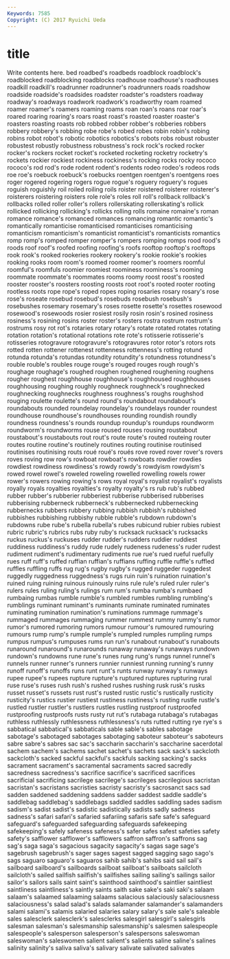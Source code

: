 ```yaml
---
Keywords: 7585 
Copyright: (C) 2017 Ryuichi Ueda
---
```


# title

Write contents here.
bed roadbed's roadbeds roadblock roadblock's roadblocked roadblocking roadblocks roadhouse roadhouse's
roadhouses roadkill roadkill's roadrunner roadrunner's roadrunners roads roadshow roadside roadside's
roadsides roadster roadster's roadsters roadway roadway's roadways roadwork roadwork's roadworthy
roam roamed roamer roamer's roamers roaming roams roan roan's roans
roar roar's roared roaring roaring's roars roast roast's roasted roaster
roaster's roasters roasting roasts rob robbed robber robber's robberies robbers
robbery robbery's robbing robe robe's robed robes robin robin's robing
robins robot robot's robotic robotics robotics's robots robs robust robuster
robustest robustly robustness robustness's rock rock's rocked rocker rocker's rockers
rocket rocket's rocketed rocketing rocketry rocketry's rockets rockier rockiest rockiness
rockiness's rocking rocks rocky rococo rococo's rod rod's rode rodent
rodent's rodents rodeo rodeo's rodeos rods roe roe's roebuck roebuck's
roebucks roentgen roentgen's roentgens roes roger rogered rogering rogers rogue
rogue's roguery roguery's rogues roguish roguishly roil roiled roiling roils
roister roistered roisterer roisterer's roisterers roistering roisters role role's roles
roll roll's rollback rollback's rollbacks rolled roller roller's rollers rollerskating
rollerskating's rollick rollicked rollicking rollicking's rollicks rolling rolls romaine romaine's
roman romance romance's romanced romances romancing romantic romantic's romantically romanticise
romanticised romanticises romanticising romanticism romanticism's romanticist romanticist's romanticists romantics romp
romp's romped romper romper's rompers romping romps rood rood's roods
roof roof's roofed roofing roofing's roofs rooftop rooftop's rooftops rook
rook's rooked rookeries rookery rookery's rookie rookie's rookies rooking rooks
room room's roomed roomer roomer's roomers roomful roomful's roomfuls roomier
roomiest roominess roominess's rooming roommate roommate's roommates rooms roomy roost
roost's roosted rooster rooster's roosters roosting roosts root root's rooted
rooter rooting rootless roots rope rope's roped ropes roping rosaries
rosary rosary's rose rose's roseate rosebud rosebud's rosebuds rosebush rosebush's
rosebushes rosemary rosemary's roses rosette rosette's rosettes rosewood rosewood's rosewoods
rosier rosiest rosily rosin rosin's rosined rosiness rosiness's rosining rosins
roster roster's rosters rostra rostrum rostrum's rostrums rosy rot rot's
rotaries rotary rotary's rotate rotated rotates rotating rotation rotation's rotational
rotations rote rote's rotisserie rotisserie's rotisseries rotogravure rotogravure's rotogravures rotor
rotor's rotors rots rotted rotten rottener rottenest rottenness rottenness's rotting
rotund rotunda rotunda's rotundas rotundity rotundity's rotundness rotundness's rouble rouble's
roubles rouge rouge's rouged rouges rough rough's roughage roughage's roughed
roughen roughened roughening roughens rougher roughest roughhouse roughhouse's roughhoused roughhouses
roughhousing roughing roughly roughneck roughneck's roughnecked roughnecking roughnecks roughness roughness's
roughs roughshod rouging roulette roulette's round round's roundabout roundabout's roundabouts
rounded roundelay roundelay's roundelays rounder roundest roundhouse roundhouse's roundhouses rounding
roundish roundly roundness roundness's rounds roundup roundup's roundups roundworm roundworm's
roundworms rouse roused rouses rousing roustabout roustabout's roustabouts rout rout's
route route's routed routeing router routes routine routine's routinely routines
routing routinise routinised routinises routinising routs roué roué's roués rove
roved rover rover's rovers roves roving row row's rowboat rowboat's
rowboats rowdier rowdies rowdiest rowdiness rowdiness's rowdy rowdy's rowdyism rowdyism's
rowed rowel rowel's roweled roweling rowelled rowelling rowels rower rower's
rowers rowing rowing's rows royal royal's royalist royalist's royalists royally
royals royalties royalties's royalty royalty's rs rub rub's rubbed rubber
rubber's rubberier rubberiest rubberise rubberised rubberises rubberising rubberneck rubberneck's rubbernecked
rubbernecking rubbernecks rubbers rubbery rubbing rubbish rubbish's rubbished rubbishes rubbishing
rubbishy rubble rubble's rubdown rubdown's rubdowns rube rube's rubella rubella's
rubes rubicund rubier rubies rubiest rubric rubric's rubrics rubs ruby
ruby's rucksack rucksack's rucksacks ruckus ruckus's ruckuses rudder rudder's rudders
ruddier ruddiest ruddiness ruddiness's ruddy rude rudely rudeness rudeness's ruder
rudest rudiment rudiment's rudimentary rudiments rue rue's rued rueful ruefully
rues ruff ruff's ruffed ruffian ruffian's ruffians ruffing ruffle ruffle's
ruffled ruffles ruffling ruffs rug rug's rugby rugby's rugged ruggeder
ruggedest ruggedly ruggedness ruggedness's rugs ruin ruin's ruination ruination's ruined
ruing ruining ruinous ruinously ruins rule rule's ruled ruler ruler's
rulers rules ruling ruling's rulings rum rum's rumba rumba's rumbaed
rumbaing rumbas rumble rumble's rumbled rumbles rumbling rumbling's rumblings ruminant
ruminant's ruminants ruminate ruminated ruminates ruminating rumination rumination's ruminations rummage
rummage's rummaged rummages rummaging rummer rummest rummy rummy's rumor rumor's
rumored rumoring rumors rumour rumour's rumoured rumouring rumours rump rump's
rumple rumple's rumpled rumples rumpling rumps rumpus rumpus's rumpuses rums
run run's runabout runabout's runabouts runaround runaround's runarounds runaway runaway's
runaways rundown rundown's rundowns rune rune's runes rung rung's rungs
runnel runnel's runnels runner runner's runners runnier runniest running running's
runny runoff runoff's runoffs runs runt runt's runts runway runway's
runways rupee rupee's rupees rupture rupture's ruptured ruptures rupturing rural
ruse ruse's ruses rush rush's rushed rushes rushing rusk rusk's
rusks russet russet's russets rust rust's rusted rustic rustic's rustically
rusticity rusticity's rustics rustier rustiest rustiness rustiness's rusting rustle rustle's
rustled rustler rustler's rustlers rustles rustling rustproof rustproofed rustproofing rustproofs
rusts rusty rut rut's rutabaga rutabaga's rutabagas ruthless ruthlessly ruthlessness
ruthlessness's ruts rutted rutting rye rye's s sabbatical sabbatical's sabbaticals
sable sable's sables sabotage sabotage's sabotaged sabotages sabotaging saboteur saboteur's
saboteurs sabre sabre's sabres sac sac's saccharin saccharin's saccharine sacerdotal
sachem sachem's sachems sachet sachet's sachets sack sack's sackcloth sackcloth's
sacked sackful sackful's sackfuls sacking sacking's sacks sacrament sacrament's sacramental
sacraments sacred sacredly sacredness sacredness's sacrifice sacrifice's sacrificed sacrifices sacrificial
sacrificing sacrilege sacrilege's sacrileges sacrilegious sacristan sacristan's sacristans sacristies sacristy
sacristy's sacrosanct sacs sad sadden saddened saddening saddens sadder saddest
saddle saddle's saddlebag saddlebag's saddlebags saddled saddles saddling sades sadism
sadism's sadist sadist's sadistic sadistically sadists sadly sadness sadness's safari
safari's safaried safariing safaris safe safe's safeguard safeguard's safeguarded safeguarding
safeguards safekeeping safekeeping's safely safeness safeness's safer safes safest safeties
safety safety's safflower safflower's safflowers saffron saffron's saffrons sag sag's
saga saga's sagacious sagacity sagacity's sagas sage sage's sagebrush sagebrush's
sager sages sagest sagged sagging sago sago's sags saguaro saguaro's
saguaros sahib sahib's sahibs said sail sail's sailboard sailboard's sailboards
sailboat sailboat's sailboats sailcloth sailcloth's sailed sailfish sailfish's sailfishes sailing
sailing's sailings sailor sailor's sailors sails saint saint's sainthood sainthood's
saintlier saintliest saintliness saintliness's saintly saints saith sake sake's saki
saki's salaam salaam's salaamed salaaming salaams salacious salaciously salaciousness salaciousness's
salad salad's salads salamander salamander's salamanders salami salami's salamis salaried
salaries salary salary's sale sale's saleable sales salesclerk salesclerk's salesclerks
salesgirl salesgirl's salesgirls salesman salesman's salesmanship salesmanship's salesmen salespeople salespeople's
salesperson salesperson's salespersons saleswoman saleswoman's saleswomen salient salient's salients saline
saline's salines salinity salinity's saliva saliva's salivary salivate salivated salivates
